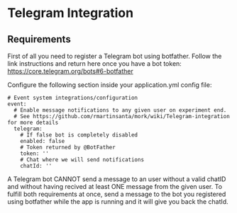 # Telegram Integration

## Requirements
First of all you need to register a Telegram bot using botfather. Follow the link instructions and return here once you have a bot token: https://core.telegram.org/bots#6-botfather

Configure the following section inside your application.yml config file:
```YML
# Event system integrations/configuration
event:
  # Enable message notifications to any given user on experiment end.
  # See https://github.com/rmartinsanta/mork/wiki/Telegram-integration for more details
  telegram:
    # If false bot is completely disabled
    enabled: false
    # Token returned by @BotFather
    token: ''
    # Chat where we will send notifications
    chatId: ''
```

A Telegram bot CANNOT send a message to an user without a valid chatID and without having recived at least ONE message from the given user. To fulfill both requirements at once, send a message to the bot you registered using botfather while the app is running and it will give you back the chatId.

